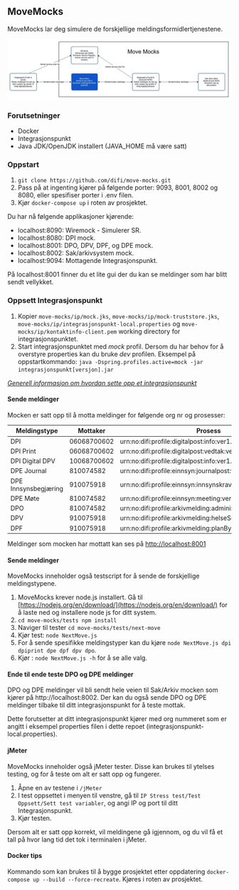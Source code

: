 ## MoveMocks

MoveMocks lar deg simulere de forskjellige meldingsformidlertjenestene.

![alt text](images/Mock.jpg "Container diagram")


### Forutsetninger

* Docker
* Integrasjonspunkt
* Java JDK/OpenJDK installert (JAVA_HOME må være satt)


### Oppstart

1. ``` git clone https://github.com/difi/move-mocks.git ```
2. Pass på at ingenting kjører på følgende porter: 9093, 8001, 8002 og 8080, eller spesifiser porter i .env filen.
3. Kjør ``` docker-compose up ``` i roten av prosjektet. 

Du har nå følgende applikasjoner kjørende:

* localhost:8090: Wiremock - Simulerer SR.
* localhost:8080: DPI mock.
* localhost:8001: DPO, DPV, DPF, og DPE mock.
* localhost:8002: Sak/arkivsystem mock.
* localhost:9094: Mottagende Integrasjonspunkt.

På localhost:8001 finner du et lite gui der du kan se meldinger som har blitt sendt vellykket.


### Oppsett Integrasjonspunkt

1. Kopier ```move-mocks/ip/mock.jks```, ```move-mocks/ip/mock-truststore.jks```, ```move-mocks/ip/integrasjonspunkt-local.properties``` og ```move-mocks/ip/kontaktinfo-client.pem``` working directory for integrasjonspunktet.
2. Start integrasjonspunktet med *mock* profil. Dersom du har behov for å overstyre properties kan du bruke *dev* profilen.  Eksempel på oppstartkommando: ```java -Dspring.profiles.active=mock -jar integrasjonspunkt[versjon].jar```

[*Generell informasjon om hvordan sette opp et integrasjonspunkt*](https://difi.github.io/felleslosninger/eformidling_download_ip.html)

#### Sende meldinger

Mocken er satt opp til å motta meldinger for følgende org nr og prosesser:

| Meldingstype         | Mottaker    | Prosess                                                     | Dokumenttype                                 |
|----------------------|-------------|-------------------------------------------------------------|----------------------------------------------|
| DPI                  | 06068700602 | urn:no:difi:profile:digitalpost:info:ver1.0                 | urn:no:difi:digitalpost:xsd:digital::digital |
| DPI Print            | 06068700602 | urn:no:difi:profile:digitalpost:vedtak:ver1.0               | urn:no:difi:digitalpost:xsd:fysisk::print    |
| DPI Digital DPV      | 10068700602 | urn:no:difi:profile:digitalpost:info:ver1.0	               | urn:no:difi:digitalpost:xsd:digital::digital_dpv |
| DPE Journal          | 810074582   | urn:no:difi:profile:einnsyn:journalpost:ver1.0              | urn:no:difi:einnsyn:xsd::publisering         |
| DPE Innsynsbegjæring | 910075918   | urn:no:difi:profile:einnsyn:innsynskrav:ver1.0              | urn:no:difi:einnsyn:xsd::innsynskrav         |
| DPE Møte             | 810074582   | urn:no:difi:profile:einnsyn:meeting:ver1.0                  | urn:no:difi:einnsyn:xsd::publisering         |
| DPO                  | 810074582   | urn:no:difi:profile:arkivmelding:administrasjon:ver1.0      | urn:no:difi:arkivmelding:xsd::arkivmelding   |
| DPV                  | 910075918   | urn:no:difi:profile:arkivmelding:helseSosialOgOmsorg:ver1.0 | urn:no:difi:arkivmelding:xsd::arkivmelding   |
| DPF                  | 910075918   | urn:no:difi:profile:arkivmelding:planByggOgGeodata:ver1.0   | urn:no:difi:arkivmelding:xsd::arkivmelding   |

Meldinger som mocken har mottatt kan ses på [http://localhost:8001](http://localhost:8001)


#### Sende meldinger

MoveMocks inneholder også testscript for å sende de forskjellige meldingstypene.

1. MoveMocks krever node.js installert. Gå til [https://nodejs.org/en/download/](https://nodejs.org/en/download/) for å laste ned og installere node js for ditt system.
2. ```cd move-mocks/tests npm install``` 
3. Naviger til tester ```cd move-mocks/tests/next-move```
4. Kjør test: ```node NextMove.js```
5. For å sende spesifikke meldingstyper kan du kjøre ``` node NextMove.js dpi dpiprint dpe dpf dpv dpo ```.
6. Kjør : ```node NextMove.js -h``` for å se alle valg.

#### Ende til ende teste DPO og DPE meldinger

DPO og DPE meldinger vil bli sendt hele veien til Sak/Arkiv mocken som kjører på http://localhost:8002.
Der kan du også sende DPO og DPE meldinger tilbake til ditt integrasjonspunkt for å teste mottak.

Dette forutsetter at ditt integrasjonspunkt kjører med org nummeret som er angitt i eksempel properties filen i dette repoet (integrasjonspunkt-local.properties).

#### jMeter

MoveMocks inneholder også jMeter tester. Disse kan brukes til ytelses testing, og for å teste om alt er satt opp og fungerer.
 
1. Åpne en av testene i ```/jMeter ```
2. I test oppsettet i menyen til venstre, gå til ```IP Stress test/Test Oppsett/Sett test variabler```, og angi IP og port til ditt Integrasjonspunkt.
3. Kjør testen.

Dersom alt er satt opp korrekt, vil meldingene gå igjennom, og du vil få et tall på hvor lang tid det tok i terminalen i jMeter. 

#### Docker tips

Kommando som kan brukes til å bygge prosjektet etter oppdatering ```docker-compose up --build --force-recreate```. Kjøres i roten av prosjektet.